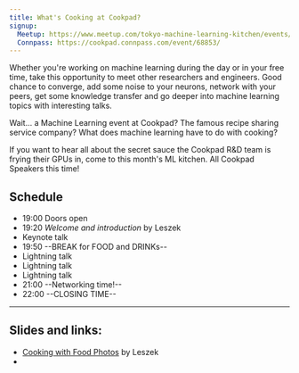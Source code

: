 ```yaml
---
title: What's Cooking at Cookpad?
signup: 
  Meetup: https://www.meetup.com/tokyo-machine-learning-kitchen/events/243942675/
  Connpass: https://cookpad.connpass.com/event/68853/
---
```


Whether you're working on machine learning during the day or in your free time, take this opportunity to meet other researchers and engineers. Good chance to converge, add some noise to your neurons, network with your peers, get some knowledge transfer and go deeper into machine learning topics with interesting talks.

Wait... a Machine Learning event at Cookpad? The famous recipe sharing service company? What does machine learning have to do with cooking?

If you want to hear all about the secret sauce the Cookpad R&D team is frying their GPUs in, come to this month's ML kitchen. All Cookpad Speakers this time!

## Schedule

- 19:00 Doors open
- 19:20 *Welcome and introduction* by Leszek
- Keynote talk
- 19:50 --BREAK for FOOD and DRINKs--
- Lightning talk
- Lightning talk
- Lightning talk
- 21:00 --Networking time!--
- 22:00 --CLOSING TIME--

---

## Slides and links:

- [Cooking with Food Photos](https://speakerdeck.com/lunardog/cooking-with-food-photos) by Leszek
- 
